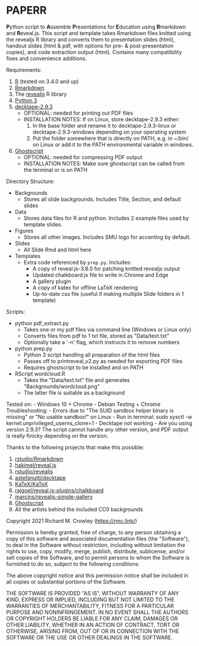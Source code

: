 # PAPERR
**P**ython script to **A**ssemble **P**resentations for **E**ducation using **R**markdown and **R**eveal.js.  This script and template takes Rmarkdown files knitted using the revealjs R library and converts them to presentation slides (html), handout slides (html & pdf, with options for pre- & post-presentation copies), and code extraction output (html).  Contains many compatibility fixes and convenience additions.

Requirements:
1. [R](https://www.r-project.org/) (tested on 3.4.0 and up)
2. [Rmarkdown](https://github.com/rstudio/rmarkdown)
3. The [revealjs](https://github.com/rstudio/revealjs) R library
4. [Python 3](https://www.python.org/)
5. [decktape-2.9.3](https://github.com/astefanutti/decktape/tree/v2.9.3)
    - OPTIONAL: needed for printing out PDF files
    - INSTALLATION NOTES: If on Linux, store decktape-2.9.3 either:
        1. In the base folder and rename it to decktape-2.9.3-linux or decktape-2.9.3-windows depending on your operating system
        2. Put the folder somewhere that is directly on PATH, e.g. in ~/bin/ on Linux or add it to the PATH environmental variable in windows.
6. [Ghostscript](https://www.ghostscript.com/)
    - OPTIONAL: needed for compressing PDF output
    - INSTALLATION NOTES: Make sure ghostscript can be called from the terminal or is on PATH


Directory Structure:

- Backgrounds
    - Stores all slide backgrounds.  Includes Title, Section, and default slides
- Data
    - Stores data files for R and python.  Includes 2 example files used by template slides.
- Figures
    - Stores all other images.  Includes SMU logo for accenting by default.
- Slides
    - All Slide Rmd and html here
- Templates
    - Extra code referenced by `prep.py`.  Includes:
        - A copy of reveal.js-3.8.0 for patching knitted revealjs output
        - Updated chalkboard.js file to write in Chrome and Edge
        - A gallery plugin
        - A copy of katex for offline LaTeX rendering
        - Up-to-date css file (useful if making multiple Slide folders in 1 template)

Scripts:
- python pdf_extract.py
    - Takes one or my pdf files via command line (Windows or Linux only)
    - Converts files from pdf to 1 txt file, stored as "Data/text.txt"
    - Optionally take a '-n' flag, which instructs it to remove numbers
- python prep.py
    - Python 3 script handling all preparation of the html files
    - Passes off to printreveal_v2.py as needed for exporting PDF files
    - Requires ghostscript to be installed and on PATH
- RScript wordcloud.R
    - Takes the "Data/text.txt" file and generates "Backgrounds/wordcloud.png"
    - The latter file is suitable as a background

Tested on:
    - Windows 10 + Chrome
    - Debian Testing + Chrome
Troubleshooting:
    - Errors due to "The SUID sandbox helper binary is missing" or "No usable sandbox!" on Linux
        - Run in terminal: sudo sysctl -w kernel.unprivileged_userns_clone=1
    - Decktape not working
        - Are you using version 2.9.3?  The script cannot handle any other version, and PDF output is really finicky depending on the version.



Thanks to the following projects that make this possible:

1. [rstudio/Rmarkdown](https://github.com/rstudio/rmarkdown)
2. [hakimel/reveal.js](https://github.com/hakimel/reveal.js)
3. [rstudio/revealjs](https://github.com/rstudio/revealjs)
4. [astefanutti/decktape](https://github.com/astefanutti/decktape/)
5. [KaTeX/KaTeX](https://github.com/KaTeX/KaTeX)
6. [rajgoel/reveal.js-plugins/chalkboard](https://github.com/rajgoel/reveal.js-plugins/tree/master/chalkboard)
7. [marcins/revealjs-simple-gallery](https://github.com/marcins/revealjs-simple-gallery)
8. [Ghostscript](https://www.ghostscript.com/)
9. All the artists behind the included CC0 backgrounds

Copyright 2021 Richard M. Crowley (https://rmc.link/)

Permission is hereby granted, free of charge, to any person obtaining a copy of this software and associated documentation files (the "Software"), to deal in the Software without restriction, including without limitation the rights to use, copy, modify, merge, publish, distribute, sublicense, and/or sell copies of the Software, and to permit persons to whom the Software is furnished to do so, subject to the following conditions:

The above copyright notice and this permission notice shall be included in all copies or substantial portions of the Software.

THE SOFTWARE IS PROVIDED "AS IS", WITHOUT WARRANTY OF ANY KIND, EXPRESS OR IMPLIED, INCLUDING BUT NOT LIMITED TO THE WARRANTIES OF MERCHANTABILITY, FITNESS FOR A PARTICULAR PURPOSE AND NONINFRINGEMENT. IN NO EVENT SHALL THE AUTHORS OR COPYRIGHT HOLDERS BE LIABLE FOR ANY CLAIM, DAMAGES OR OTHER LIABILITY, WHETHER IN AN ACTION OF CONTRACT, TORT OR OTHERWISE, ARISING FROM, OUT OF OR IN CONNECTION WITH THE SOFTWARE OR THE USE OR OTHER DEALINGS IN THE SOFTWARE.


